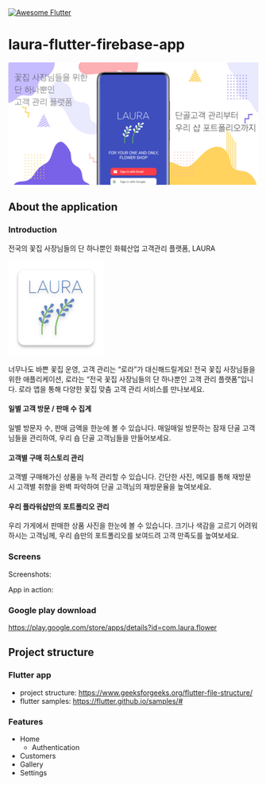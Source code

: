 <a href="https://github.com/Solido/awesome-flutter">
   <img alt="Awesome Flutter" src="https://img.shields.io/badge/Awesome-Flutter-blue.svg?longCache=true&style=flat-square" />
</a>

# laura-flutter-firebase-app

![cover](./assets/cover.jpeg)

## About the application
### Introduction

전국의 꽃집 사장님들의 단 하나뿐인 화훼산업 고객관리 플랫폼, LAURA

![logo](./android/app/src/main/res/mipmap-xxxhdpi/ic_launcher.png)

너무나도 바쁜 꽃집 운영, 고객 관리는 “로라”가 대신해드릴게요!
전국 꽃집 사장님들을 위한 애플리케이션, 로라는 “전국 꽃집 사장님들의 단 하나뿐인 고객 관리 플랫폼”입니다. 로라 앱을 통해 다양한 꽃집 맞춤 고객 관리 서비스를 만나보세요.

#### 일별 고객 방문 / 판매 수 집계
일별 방문자 수, 판매 금액을 한눈에 볼 수 있습니다. 매일매일 방문하는 잠재 단골 고객님들을 관리하여, 우리 숍 단골 고객님들을 만들어보세요.

#### 고객별 구매 히스토리 관리
고객별 구매해가신 상품을 누적 관리할 수 있습니다. 간단한 사진, 메모를 통해 재방문 시 고객별 취향을 완벽 파악하여 단골 고객님의 재방문율을 높여보세요.

#### 우리 플라워샵만의 포트폴리오 관리
우리 가게에서 판매한 상품 사진을 한눈에 볼 수 있습니다. 크기나 색감을 고르기 어려워하시는 고객님께, 우리 숍만의 포트폴리오를 보여드려 고객 만족도를 높여보세요.

### Screens
Screenshots:

App in action: 


### Google play download
https://play.google.com/store/apps/details?id=com.laura.flower


## Project structure

### Flutter app
- project structure: https://www.geeksforgeeks.org/flutter-file-structure/
- flutter samples: https://flutter.github.io/samples/#

### Features
- Home
  - Authentication
- Customers
- Gallery
- Settings
